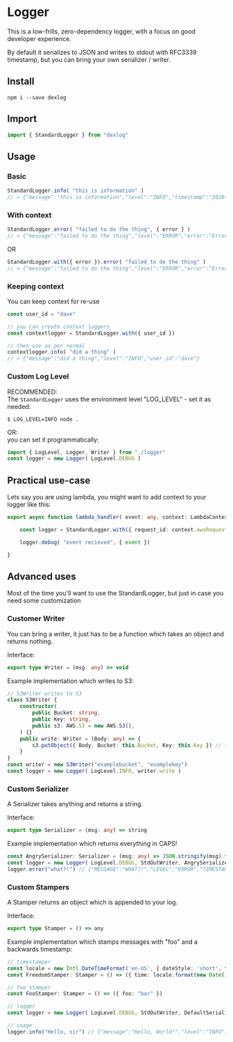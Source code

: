 # Logger

This is a low-frills, zero-dependency logger, with a focus on good developer experience.

By default it serializes to JSON and writes to stdout with RFC3339 timestamp, but you can bring your own serializer / writer.

## Install

```shell
npm i --save dexlog
```

## Import

```TypeScript
import { StandardLogger } from "dexlog"
```

## Usage

### Basic

```TypeScript
StandardLogger.info( "this is information" )
// > {"message":"this is information","level":"INFO","timestamp":"2020-06-23T06:46:11.799Z"}
```

### With context

```TypeScript
StandardLogger.error( "failed to do the thing", { error } )
// > {"message":"failed to do the thing","level":"ERROR","error":"Error: foo","timestamp":"2020-06-23T06:46:11.799Z"}
```

OR

```TypeScript
StandardLogger.with({ error }).error( "failed to do the thing" )
// > {"message":"failed to do the thing","level":"ERROR","error":"Error: foo","timestamp":"2020-06-23T06:46:11.799Z"}
```

### Keeping context

You can keep context for re-use

```TypeScript
const user_id = "dave"

// you can create context loggers
const contextlogger = StandardLogger.with({ user_id })

// then use as per normal
contextlogger.info( "did a thing" )
// > {"message":"did a thing","level":"INFO","user_id":"dave"}
```

### Custom Log Level

RECOMMENDED:  
The `StandardLogger` uses the environment level "LOG_LEVEL" - set it as needed:

```shell
$ LOG_LEVEL=INFO node .
```

OR:  
you can set it programmatically:

```TypeScript
import { LogLevel, Logger, Writer } from "./logger"
const logger = new Logger( LogLevel.DEBUG )
```

## Practical use-case

Lets say you are using lambda, you might want to add context to your logger like this:

```TypeScript
export async function lambda_handler( event: any, context: LambdaContext ): Promise<any> {

    const logger = StandardLogger.with({ request_id: context.awsRequestId })

    logger.debug( "event recieved", { event })

}
```

## Advanced uses

Most of the time you'll want to use the StandardLogger, but just in case you need some customization

### Customer Writer

You can bring a writer, it just has to be a function which takes an object and returns nothing.

Interface:
```TypeScript
export type Writer = (msg: any) => void
```

Example implementation which writes to S3:
```TypeScript
// S3Writer writes to S3
class S3Writer {
    constructor(
        public Bucket: string,
        public Key: string,
        public s3: AWS.S3 = new AWS.S3(),
    ) {}
    public write: Writer = (Body: any) => {
        s3.putObject({ Body, Bucket: this.Bucket, Key: this.Key }) // this is an async function, don't actually do this
    }
}
const writer = new S3Writer("examplebucket", "examplekey")
const logger = new Logger( LogLevel.INFO, writer.write )
```

### Custom Serializer

A Serializer takes anything and returns a string.

Interface:
```TypeScript
export type Serializer = (msg: any) => string
```

Example implementation which returns everything in CAPS!
```TypeScript
const AngrySerializer: Serializer = (msg: any) => JSON.stringify(msg).toUpperCase()
const logger = new Logger( LogLevel.DEBUG, StdOutWriter, AngrySerializer )
logger.error("what?!") // {"MESSAGE":"WHAT?!","LEVEL":"ERROR","TIMESTAMP":"2020-06-23T10:02:03.765Z"}
```

### Custom Stampers

A Stamper returns an object which is appended to your log.

Interface:

```TypeScript
export type Stamper = () => any
```

Example implementation which stamps messages with "foo" and a backwards timestamp:

```TypeScript
// timestamper
const locale = new Intl.DateTimeFormat('en-US', { dateStyle: 'short', timeStyle: 'short', timeZone: 'America/New_York' })
const FreedomStamper: Stamper = () => ({ time: locale.format(new Date()) })

// foo stamper
const FooStamper: Stamper = () => ({ foo: "bar" })

// logger
const logger = new Logger( LogLevel.DEBUG, StdOutWriter, DefaultSerializer, [FreedomStamper,FooStamper] )

// usage
logger.info("Hello, sir") // {"message":"Hello, World!","level":"INFO","time":"6/23/2020","foo":"bar"}
```
